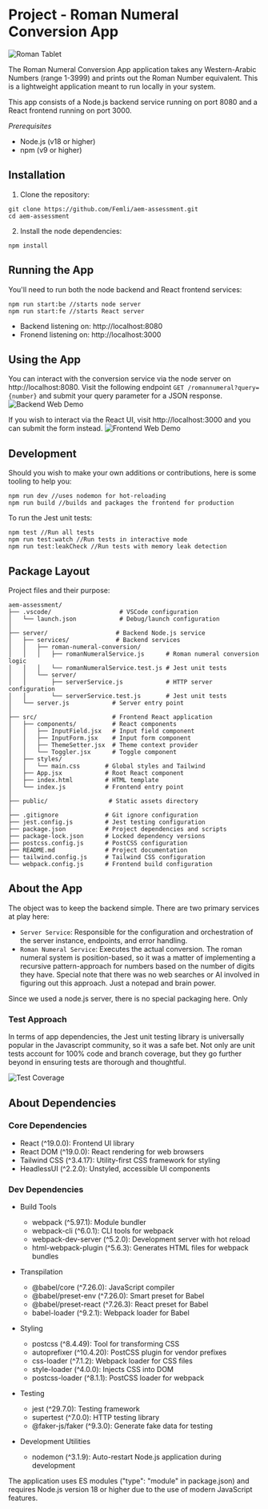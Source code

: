 # Project - Roman Numeral Conversion App

![Roman Tablet](/public/roman-tablet.png)

The Roman Numeral Conversion App application takes any Western-Arabic Numbers (range 1-3999) and prints out the Roman Number equivalent. This is a lightweight application meant to run locally in your system.

This app consists of a Node.js backend service running on port 8080 and a React frontend running on port 3000.

*Prerequisites*
- Node.js (v18 or higher)
- npm (v9 or higher)

## Installation

1. Clone the repository:
```
git clone https://github.com/Femli/aem-assessment.git
cd aem-assessment
```

2. Install the node dependencies:
```
npm install
```

## Running the App

You'll need to run both the node backend and React frontend services:
```
npm run start:be //starts node server
npm run start:fe //starts React server
```
- Backend listening on: http://localhost:8080
- Fronend listening on: http://localhost:3000

## Using the App

You can interact with the conversion service via the node server on http://localhost:8080.
Visit the following endpoint `GET /romannumeral?query={number}` and submit your query parameter for a JSON response.
![Backend Web Demo](/public/backend-demo.png)

If you wish to interact via the React UI, visit http://localhost:3000 and you can submit the form instead.
![Frontend Web Demo](/public/frontend-demo.png)

## Development

Should you wish to make your own additions or contributions, here is some tooling to help you:
```
npm run dev //uses nodemon for hot-reloading
npm run build //builds and packages the frontend for production
```

To run the Jest unit tests:
```
npm test //Run all tests
npm run test:watch //Run tests in interactive mode
npm run test:leakCheck //Run tests with memory leak detection
```

## Package Layout
Project files and their purpose:
```
aem-assessment/
├── .vscode/                   # VSCode configuration
│   └── launch.json            # Debug/launch configuration
│
├── server/                   # Backend Node.js service
│   ├── services/             # Backend services
│   │   ├── roman-numeral-conversion/
│   │   │   ├── romanNumeralService.js      # Roman numeral conversion logic
│   │   │   └── romanNumeralService.test.js # Jest unit tests
│   │   └── server/
│   │       ├── serverService.js            # HTTP server configuration
│   │       └── serverService.test.js       # Jest unit tests
│   └── server.js            # Server entry point
│
├── src/                     # Frontend React application
│   ├── components/          # React components
│   │   ├── InputField.jsx   # Input field component
│   │   ├── InputForm.jsx    # Input form component
│   │   ├── ThemeSetter.jsx  # Theme context provider
│   │   └── Toggler.jsx      # Toggle component
│   ├── styles/            
│   │   └── main.css       # Global styles and Tailwind
│   ├── App.jsx            # Root React component
│   ├── index.html         # HTML template
│   └── index.js           # Frontend entry point
│
├── public/                 # Static assets directory
│
├── .gitignore             # Git ignore configuration
├── jest.config.js         # Jest testing configuration
├── package.json           # Project dependencies and scripts
├── package-lock.json      # Locked dependency versions
├── postcss.config.js      # PostCSS configuration
├── README.md              # Project documentation
├── tailwind.config.js     # Tailwind CSS configuration
└── webpack.config.js      # Frontend build configuration
```

## About the App
The object was to keep the backend simple. There are two primary services at play here:
- `Server Service`: Responsible for the configuration and orchestration of the server instance, endpoints, and error handling.
- `Roman Numeral Service`: Executes the actual conversion. The roman numeral system is position-based, so it was a matter of implementing a recursive pattern-approach for numbers based on the number of digits they have. Special note that there was no web searches or AI involved in figuring out this approach. Just a notepad and brain power.

Since we used a node.js server, there is no special packaging here. Only

### Test Approach
In terms of app dependencies, the Jest unit testing library is universally popular in the Javascript community, so it was a safe bet. Not only are unit tests account for 100% code and branch coverage, but they go further beyond in ensuring tests are thorough and thoughtful.

![Test Coverage](/public/test-coverage.png)

## About Dependencies

### Core Dependencies

- React (^19.0.0): Frontend UI library
- React DOM (^19.0.0): React rendering for web browsers
- Tailwind CSS (^3.4.17): Utility-first CSS framework for styling
- HeadlessUI (^2.2.0): Unstyled, accessible UI components

### Dev Dependencies

- Build Tools
    - webpack (^5.97.1): Module bundler
    - webpack-cli (^6.0.1): CLI tools for webpack
    - webpack-dev-server (^5.2.0): Development server with hot reload
    - html-webpack-plugin (^5.6.3): Generates HTML files for webpack bundles


- Transpilation
    - @babel/core (^7.26.0): JavaScript compiler
    - @babel/preset-env (^7.26.0): Smart preset for Babel
    - @babel/preset-react (^7.26.3): React preset for Babel
    - babel-loader (^9.2.1): Webpack loader for Babel


- Styling
    - postcss (^8.4.49): Tool for transforming CSS
    - autoprefixer (^10.4.20): PostCSS plugin for vendor prefixes
    - css-loader (^7.1.2): Webpack loader for CSS files
    - style-loader (^4.0.0): Injects CSS into DOM
    - postcss-loader (^8.1.1): PostCSS loader for webpack


- Testing
    - jest (^29.7.0): Testing framework
    - supertest (^7.0.0): HTTP testing library
    - @faker-js/faker (^9.3.0): Generate fake data for testing


- Development Utilities
    - nodemon (^3.1.9): Auto-restart Node.js application during development

The application uses ES modules ("type": "module" in package.json) and requires Node.js version 18 or higher due to the use of modern JavaScript features.